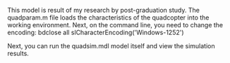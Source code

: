 This model is result of my research by post-graduation study.
The quadparam.m file loads the characteristics of the quadcopter into the working environment. Next, on the command line, you need to change the encoding:
bdclose all
slCharacterEncoding('Windows-1252')

Next, you can run the quadsim.mdl model itself and view the simulation results.

